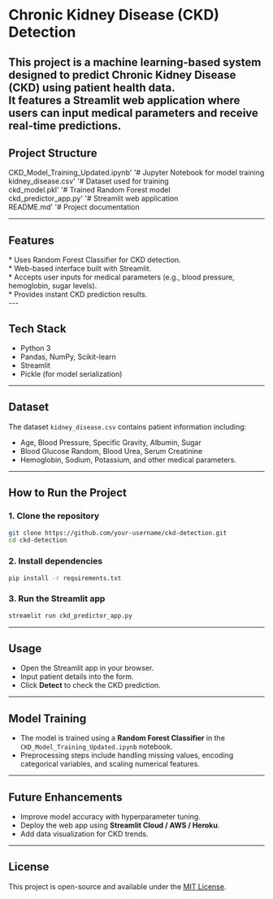 <h1>Chronic Kidney Disease (CKD) Detection</h1>

This project is a machine learning-based system designed to predict Chronic Kidney Disease (CKD) using patient health data. <br>
It features a Streamlit web application where users can input medical parameters and receive real-time predictions.
---
<h2>Project Structure</h2>

CKD_Model_Training_Updated.ipynb'             '# Jupyter Notebook for model training<br>
kidney_disease.csv'                           '# Dataset used for training<br>
ckd_model.pkl'                                '# Trained Random Forest model<br>
ckd_predictor_app.py'                         '# Streamlit web application<br>
README.md'                                     '# Project documentation<br>

---
<h2>Features</h2>
* Uses Random Forest Classifier for CKD detection.<br>
* Web-based interface built with Streamlit.<br>
* Accepts user inputs for medical parameters (e.g., blood pressure, hemoglobin, sugar levels).<br>
* Provides instant CKD prediction results.<br>
---
<h2>Tech Stack</h2>

* Python 3<br>
* Pandas, NumPy, Scikit-learn<br>
* Streamlit<br>
* Pickle (for model serialization)<br>

---
<h2>Dataset</h2>

The dataset `kidney_disease.csv` contains patient information including:

* Age, Blood Pressure, Specific Gravity, Albumin, Sugar
* Blood Glucose Random, Blood Urea, Serum Creatinine
* Hemoglobin, Sodium, Potassium, and other medical parameters.

---

## **How to Run the Project**

### **1. Clone the repository**

```bash
git clone https://github.com/your-username/ckd-detection.git
cd ckd-detection
```

### **2. Install dependencies**

```bash
pip install -r requirements.txt
```

### **3. Run the Streamlit app**

```bash
streamlit run ckd_predictor_app.py
```

---

## **Usage**

* Open the Streamlit app in your browser.
* Input patient details into the form.
* Click **Detect** to check the CKD prediction.

---

## **Model Training**

* The model is trained using a **Random Forest Classifier** in the `CKD_Model_Training_Updated.ipynb` notebook.
* Preprocessing steps include handling missing values, encoding categorical variables, and scaling numerical features.

---

## **Future Enhancements**

* Improve model accuracy with hyperparameter tuning.
* Deploy the web app using **Streamlit Cloud / AWS / Heroku**.
* Add data visualization for CKD trends.

---

## **License**

This project is open-source and available under the [MIT License](LICENSE).

